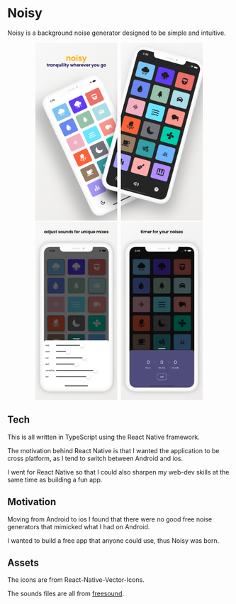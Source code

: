# Noisy

Noisy is a background noise generator designed to be simple and intuitive. 

<p align="center">
    <kbd>
        <img height=400  src="assets/screens/screenshot_0.png">
        <img height=400 src="assets/screens/screenshot_1.png">
        <img height=400 src="assets/screens/screenshot_2.png">
        <img height=400 src="assets/screens/screenshot_3.png">
    </kbd>
</p>

## Tech

This is all written in TypeScript using the React Native framework.

The motivation behind React Native is that I wanted the application to be cross platform, as I tend to switch between Android and ios.

I went for React Native so that I could also sharpen my web-dev skills at the same time as building a fun app. 

## Motivation

Moving from Android to ios I found that there were no good free noise generators that mimicked what I had on Android. 

I wanted to build a free app that anyone could use, thus Noisy was born. 

## Assets 

The icons are from React-Native-Vector-Icons.

The sounds files are all from [freesound](https://freesound.org/). 
